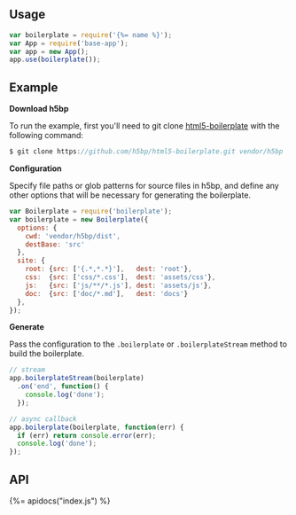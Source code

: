 ## Usage

```js
var boilerplate = require('{%= name %}');
var App = require('base-app');
var app = new App();
app.use(boilerplate());
```

## Example

**Download h5bp**

To run the example, first you'll need to git clone [html5-boilerplate](https://github.com/h5bp/html5-boilerplate) with the following command:

```js
$ git clone https://github.com/h5bp/html5-boilerplate.git vendor/h5bp
```

**Configuration**

Specify file paths or glob patterns for source files in h5bp, and define any other options that will be necessary for generating the boilerplate.

```js
var Boilerplate = require('boilerplate');
var boilerplate = new Boilerplate({
  options: {
    cwd: 'vendor/h5bp/dist',
    destBase: 'src'
  },
  site: {
    root: {src: ['{.*,*.*}'],   dest: 'root'},
    css:  {src: ['css/*.css'],  dest: 'assets/css'},
    js:   {src: ['js/**/*.js'], dest: 'assets/js'},
    doc:  {src: ['doc/*.md'],   dest: 'docs'}
  },
});
```

**Generate**

Pass the configuration to the `.boilerplate` or `.boilerplateStream` method to build the boilerplate.

```js
// stream
app.boilerplateStream(boilerplate)
  .on('end', function() {
    console.log('done');
  });

// async callback
app.boilerplate(boilerplate, function(err) {
  if (err) return console.error(err);
  console.log('done');
});
```

## API
{%= apidocs("index.js") %}


